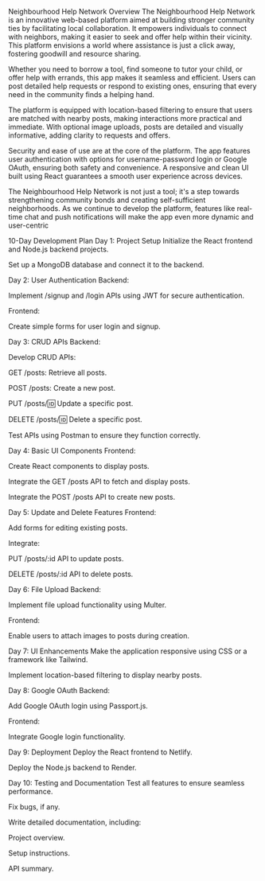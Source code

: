 Neighbourhood Help Network
Overview
The Neighbourhood Help Network is an innovative web-based platform aimed at building stronger community ties by facilitating local collaboration. It empowers individuals to connect with neighbors, making it easier to seek and offer help within their vicinity. This platform envisions a world where assistance is just a click away, fostering goodwill and resource sharing.

Whether you need to borrow a tool, find someone to tutor your child, or offer help with errands, this app makes it seamless and efficient. Users can post detailed help requests or respond to existing ones, ensuring that every need in the community finds a helping hand.

The platform is equipped with location-based filtering to ensure that users are matched with nearby posts, making interactions more practical and immediate. With optional image uploads, posts are detailed and visually informative, adding clarity to requests and offers.

Security and ease of use are at the core of the platform. The app features user authentication with options for username-password login or Google OAuth, ensuring both safety and convenience. A responsive and clean UI built using React guarantees a smooth user experience across devices.

The Neighbourhood Help Network is not just a tool; it's a step towards strengthening community bonds and creating self-sufficient neighborhoods. As we continue to develop the platform, features like real-time chat and push notifications will make the app even more dynamic and user-centric


10-Day Development Plan
Day 1: Project Setup
Initialize the React frontend and Node.js backend projects.

Set up a MongoDB database and connect it to the backend.

Day 2: User Authentication
Backend:

Implement /signup and /login APIs using JWT for secure authentication.

Frontend:

Create simple forms for user login and signup.

Day 3: CRUD APIs
Backend:

Develop CRUD APIs:

GET /posts: Retrieve all posts.

POST /posts: Create a new post.

PUT /posts/:id: Update a specific post.

DELETE /posts/:id: Delete a specific post.

Test APIs using Postman to ensure they function correctly.

Day 4: Basic UI Components
Frontend:

Create React components to display posts.

Integrate the GET /posts API to fetch and display posts.

Integrate the POST /posts API to create new posts.

Day 5: Update and Delete Features
Frontend:

Add forms for editing existing posts.

Integrate:

PUT /posts/:id API to update posts.

DELETE /posts/:id API to delete posts.

Day 6: File Upload
Backend:

Implement file upload functionality using Multer.

Frontend:

Enable users to attach images to posts during creation.

Day 7: UI Enhancements
Make the application responsive using CSS or a framework like Tailwind.

Implement location-based filtering to display nearby posts.

Day 8: Google OAuth
Backend:

Add Google OAuth login using Passport.js.

Frontend:

Integrate Google login functionality.

Day 9: Deployment
Deploy the React frontend to Netlify.

Deploy the Node.js backend to Render.

Day 10: Testing and Documentation
Test all features to ensure seamless performance.

Fix bugs, if any.

Write detailed documentation, including:

Project overview.

Setup instructions.

API summary.